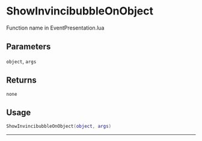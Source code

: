 # ShowInvincibubbleOnObject
Function name in EventPresentation.lua
## Parameters
`object`, `args`
## Returns
`none`
## Usage
```lua
ShowInvincibubbleOnObject(object, args)
```
---
